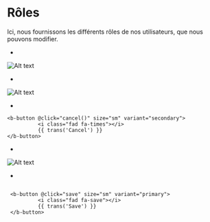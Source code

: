 # Rôles
Ici, nous fournissons les différents rôles de nos utilisateurs, que nous pouvons modifier.

*

![Alt text](/public/roles.png)

*

![Alt text](/public/modifier_roles.png)

*

````template
<b-button @click="cancel()" size="sm" variant="secondary">
          <i class="fad fa-times"></i>
          {{ trans('Cancel') }}
</b-button>
````
*

![Alt text](/public/creer_roles.png)

*

````template

 <b-button @click="save" size="sm" variant="primary">
          <i class="fad fa-save"></i>
          {{ trans('Save') }}
 </b-button>

````

